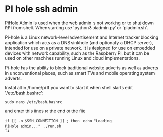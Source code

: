 <h1>PI hole ssh admin</h1>
<p>PiHole Admin is used when the web admin is not working or to shut down RPi from shell.
When starting use 'python3 piadmin.py' or 'piadmin.sh'.</p>

<p>Pi-hole is a Linux network-level advertisement and Internet tracker blocking application which acts as a DNS sinkhole (and optionally a DHCP server), intended for use on a private network. It is designed for use on embedded devices with network capability, such as the Raspberry Pi, but it can be used on other machines running Linux and cloud implementations.

Pi-hole has the ability to block traditional website adverts as well as adverts in unconventional places, such as smart TVs and mobile operating system adverts.</p>

<p>
Instal all in /home/pi
If you want to start it when shell starts edit '/etc/bash.bashrc':</p>

<code>sudo nano /etc/bash.bashrc</code>

<p>and enter this lines to the end of the file</p>

<code>if [[ -n $SSH_CONNECTION ]] ; then</code>
<code>		echo "Loading PiHole admin..."</code>
<code>		./run.sh</code></code>
<code>	fi</code>
